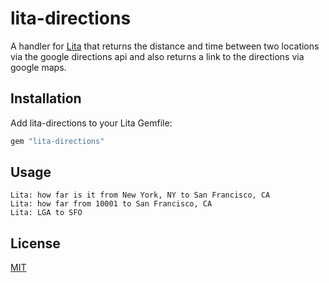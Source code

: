 # lita-directions

A handler for [Lita](http://lita.io/) that returns the distance and time between two locations via the google directions api and also returns a link to the directions via google maps.

## Installation

Add lita-directions to your Lita Gemfile:

``` ruby
gem "lita-directions"
```

## Usage

```
Lita: how far is it from New York, NY to San Francisco, CA
Lita: how far from 10001 to San Francisco, CA
Lita: LGA to SFO
```

## License

[MIT](http://opensource.org/licenses/MIT)






